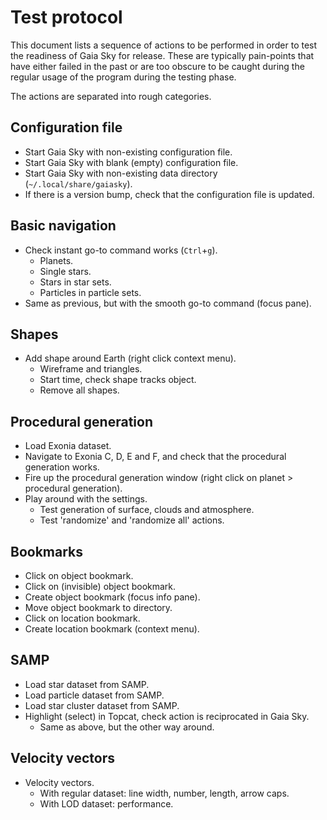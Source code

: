 # Test protocol

This document lists a sequence of actions to be performed in order to test the readiness of Gaia Sky for release. These are typically pain-points that have either failed in the past or are too obscure to be caught during the regular usage of the program during the testing phase.

The actions are separated into rough categories.


## Configuration file

- Start Gaia Sky with non-existing configuration file.
- Start Gaia Sky with blank (empty) configuration file.
- Start Gaia Sky with non-existing data directory (`~/.local/share/gaiasky`).
- If there is a version bump, check that the configuration file is updated.

## Basic navigation

- Check instant go-to command works (`Ctrl`+`g`).
    - Planets.
    - Single stars.
    - Stars in star sets.
    - Particles in particle sets.
- Same as previous, but with the smooth go-to command (focus pane).

## Shapes

- Add shape around Earth (right click context menu).
    - Wireframe and triangles.
    - Start time, check shape tracks object.
    - Remove all shapes.

## Procedural generation

- Load Exonia dataset.
- Navigate to Exonia C, D, E and F, and check that the procedural generation works.
- Fire up the procedural generation window (right click on planet > procedural generation).
- Play around with the settings.
    - Test generation of surface, clouds and atmosphere.
    - Test 'randomize' and 'randomize all' actions.

## Bookmarks

- Click on object bookmark.
- Click on (invisible) object bookmark.
- Create object bookmark (focus info pane).
- Move object bookmark to directory.
- Click on location bookmark.
- Create location bookmark (context menu).

## SAMP

- Load star dataset from SAMP.
- Load particle dataset from SAMP.
- Load star cluster dataset from SAMP.
- Highlight (select) in Topcat, check action is reciprocated in Gaia Sky.
    - Same as above, but the other way around.

## Velocity vectors

- Velocity vectors.
    - With regular dataset: line width, number, length, arrow caps.
    - With LOD dataset: performance.

